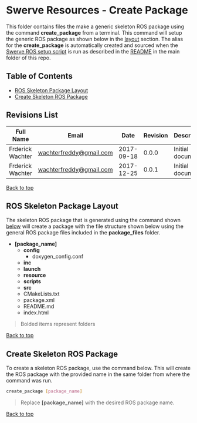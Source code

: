 # Swerve Resources - Create Package

This folder contains files the make a generic skeleton ROS package using the command **create_package** from a terminal. This
command will setup the generic ROS package as shown below in the [layout](#layout) section. The alias for the **create_package**
is automatically created and sourced when the [Swerve ROS setup script](../setup.ws) is run as described in the 
[README](../README.md) in the main folder of this repo.

## Table of Contents
- [ROS Skeleton Package Layout](#layout)
- [Create Skeleton ROS Package](#create)

## Revisions List
Full Name | Email | Date | Revision | Description
--- | --- | --- | --- | ---
Frderick Wachter | wachterfreddy@gmail.com | 2017-09-18 | 0.0.0 | Initial document
Frderick Wachter | wachterfreddy@gmail.com | 2017-12-25 | 0.0.1 | Initial document

<a id="info">

[Back to top](#top)

<a id="layout">

## ROS Skeleton Package Layout

The skeleton ROS package that is generated using the command shown [below](#create) will create a package with the file structure shown below using the general ROS package files included in the **package_files** folder.

- **[package_name]**
	- **config**
		- doxygen_config.conf
	- **inc**
	- **launch**
	- **resource**
	- **scripts**
	- **src**
	- CMakeLists.txt
	- package.xml
	- README.md
	- index.html

> Bolded items represent folders

[Back to top](#top)

<a id="create"/>

## Create Skeleton ROS Package

To create a skeleton ROS package, use the command below. This will create the ROS package with the provided 
name in the same folder from where the command was run. 

```bash
create_package [package_name]
```
> Replace **[package_name]** with the desired ROS package name.

[Back to top](#top)


